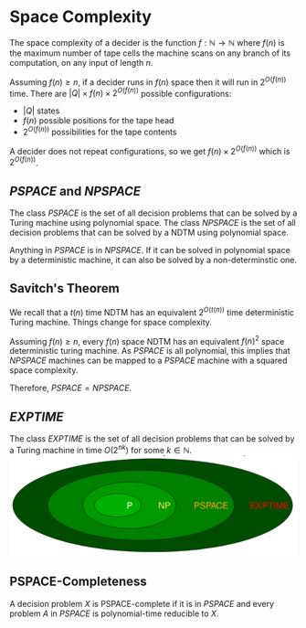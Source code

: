 # Space Complexity

The space complexity of a decider is the function $f: \mathbb{N} \rightarrow \mathbb{N}$ where $f(n)$ is the maximum number of tape cells the machine scans on any branch of its computation, on any input of length $n$.

Assuming $f(n) \geq n$, if a decider runs in $f(n)$ space then it will run in $2^{O(f(n))}$ time.
There are $|Q| \times f(n) \times 2^{O(f(n))}$ possible configurations:

* $|Q|$ states
* $f(n)$ possible positions for the tape head
* $2^{O(f(n))}$ possibilities for the tape contents

A decider does not repeat configurations, so we get $f(n) \times 2^{O(f(n))}$ which is $2^{O(f(n))}$.

## $PSPACE$ and $NPSPACE$

The class $PSPACE$ is the set of all decision problems that can be solved by a Turing machine using polynomial space.
The class $NPSPACE$ is the set of all decision problems that can be solved by a NDTM using polynomial space.

Anything in $PSPACE$ is in $NPSPACE$. If it can be solved in polynomial space by a deterministic machine, it can also be solved by a non-determinstic one.

## Savitch's Theorem

We recall that a $t(n)$ time NDTM has an equivalent $2^{O(t(n))}$ time deterministic Turing machine. Things change for space complexity.

Assuming $f(n) \geq n$, every $f(n)$ space NDTM has an equivalent $f(n)^2$ space deterministic turing machine. As $PSPACE$ is all polynomial, this implies that $NPSPACE$ machines can be mapped to a $PSPACE$ machine with a squared space complexity.

Therefore, $PSPACE = NPSPACE$.

## $EXPTIME$

The class $EXPTIME$ is the set of all decision problems that can be solved by a Turing machine in time $O({2^n}^k)$ for some $k \in \mathbb{N}$.![](space1.png)

## PSPACE-Completeness

A decision problem $X$ is PSPACE-complete if it is in $PSPACE$ and every problem $A$ in $PSPACE$ is polynomial-time reducible to $X$.